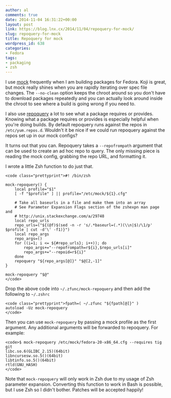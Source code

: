 ```yaml
---
author: al
comments: true
date: 2014-11-04 16:31:22+00:00
layout: post
link: https://blog.lnx.cx/2014/11/04/repoquery-for-mock/
slug: repoquery-for-mock
title: Repoquery for mock
wordpress_id: 638
categories:
- Fedora
tags:
- packaging
- zsh
---
```


I use [mock](http://fedoraproject.org/wiki/Projects/Mock) frequently when I am building packages for Fedora. Koji is great, but mock really shines when you are rapidly iterating over spec file changes. The `--no-clean` option keeps the chroot around so you don't have to download packages repeatedly and you can actually look around inside the chroot to see where a build is going wrong if you need to.

I also use [repoquery](http://yum.baseurl.org/wiki/RepoQuery) a lot to see what a package requires or provides. Knowing what a package requires or provides is especially helpful when you're doing builds. By default repoquery runs against the repos in `/etc/yum.repos.d`. Wouldn't it be nice if we could run repoquery against the repos set up in our mock configs?

It turns out that you can. Repoquery takes a `--repofrompath` argument that can be used to create an ad hoc repo to query. The only missing piece is reading the mock config, grabbing the repo URL, and formatting it.

I wrote a little Zsh function to do just that.

    
    <code class="prettyprint">#! /bin/zsh
    
    mock-repoquery() {
        local profile="$1"
        [ -f "$profile" ] || profile="/etc/mock/${1}.cfg"
    
        # Take all baseurls in a file and make them into an array
        # See Parameter Expansion Flags section of the zshexpn man page and
        # http://unix.stackexchange.com/a/29748
        local repo_urls
        repo_urls=("${(@f)$(sed -n -r 's/.*baseurl=(.*)(\\n|$)/\1/p' $profile | cut -d'\' -f1)}")
        local repo_args
        repo_args=()
        for ((i=1; i <= ${#repo_urls}; i++)); do
            repo_args+="--repofrompath=r${i},$repo_urls[i]"
            repo_args+="--repoid=r${i}"
        done 
        repoquery "${repo_args[@]}" "$@[2,-1]"
    }
    
    mock-repoquery "$@"
    </code>


Drop the above code into `~/.zfunc/mock-repoquery` and then add the following to `~/.zshrc`

    
    <code class="prettyprint">fpath=( ~/.zfunc "${fpath[@]}" )
    autoload -Uz mock-repoquery
    </code>


Then you can use `mock-repoquery` by passing a mock profile as the first argument. Any additional arguments will be forwarded to repoquery. For example:

    
    <code>$ mock-repoquery /etc/mock/fedora-20-x86_64.cfg --requires tig
    git
    libc.so.6(GLIBC_2.15)(64bit)
    libncursesw.so.5()(64bit)
    libtinfo.so.5()(64bit)
    rtld(GNU_HASH)
    </code>


Note that `mock-repoquery` will only work in Zsh due to my usage of Zsh parameter expansion. Converting this function to work in Bash is possible, but I use Zsh so I didn't bother. Patches will be accepted happily!
